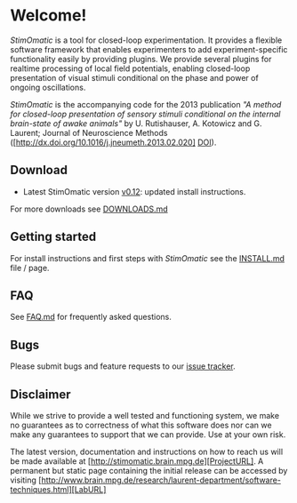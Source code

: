 # Welcome! #

*StimOmatic* is a tool for closed-loop experimentation. It provides a flexible software framework that enables experimenters to add experiment-specific functionality easily by providing plugins. We provide several plugins for realtime processing of local field potentials, enabling closed-loop presentation of visual stimuli conditional on the phase and power of ongoing oscillations. 

*StimOmatic* is the accompanying code for the 2013 publication *"A method for closed-loop presentation of sensory stimuli conditional on the internal brain-state of awake animals"* by U. Rutishauser, A. Kotowicz and G. Laurent; Journal of Neuroscience Methods ([http://dx.doi.org/10.1016/j.jneumeth.2013.02.020] [DOI]).

## Download ##
- Latest StimOmatic version [v0.12][v0.12]: updated install instructions.  

For more downloads see [DOWNLOADS.md](DOWNLOADS.md)

## Getting started ##
For install instructions and first steps with *StimOmatic* see the [INSTALL.md](INSTALL.md) file / page.  

## FAQ ##
See [FAQ.md](FAQ.md) for frequently asked questions.

## Bugs ##
Please submit bugs and feature requests to our [issue tracker][Bugs].

## Disclaimer ##
While we strive to provide a well tested and functioning system, we make no guarantees as to correctness of what this software does nor can we make any guarantees to support that we can provide. Use at your own risk.  

The latest version, documentation and instructions on how to reach us will be made available at [http://stimomatic.brain.mpg.de][ProjectURL]. A permanent but static page containing the initial release can be accessed by visiting [http://www.brain.mpg.de/research/laurent-department/software-techniques.html][LabURL]

[v0.12]: https://github.com/StimOmatic/StimOmatic/archive/v0.12.zip
[DOI]: http://dx.doi.org/10.1016/j.jneumeth.2013.02.020
[LabURL]: http://www.brain.mpg.de/research/laurent-department/software-techniques.html
[ProjectURL]: http://stimomatic.brain.mpg.de/
[Bugs]: https://github.com/StimOmatic/StimOmatic/issues
